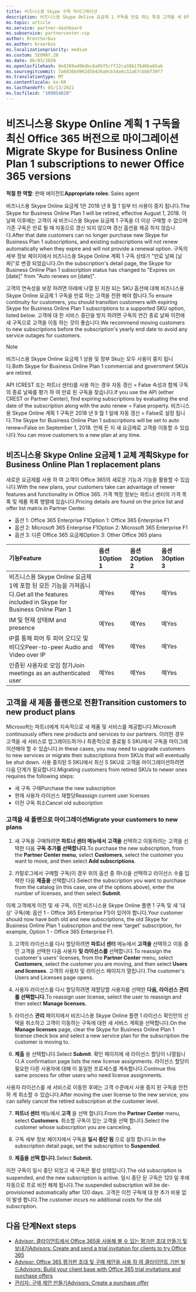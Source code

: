 ```yaml
---
title: 비즈니스용 Skype 구독 마이그레이션
description: 비즈니스용 Skype Online 요금제 1 구독을 만료 하는 특정 고객을 새 Office 365 버전으로 마이그레이션하는 방법 및 시기에 대해 알아봅니다.
ms.topic: article
ms.service: partner-dashboard
ms.subservice: partnercenter-csp
author: BrentSerbus
ms.author: brserbus
ms.localizationpriority: medium
ms.custom: SEOMAY.20
ms.date: 06/03/2020
ms.openlocfilehash: 0e8289ad06dbc8a95f5cff22ca386176d6ba65ab
ms.sourcegitcommit: 7a6836bd962d5b426a8cb34a9132a87cbbbf39f7
ms.translationtype: MT
ms.contentlocale: ko-KR
ms.lasthandoff: 05/13/2021
ms.locfileid: "109854828"
---
```

# <a name="migrate-skype-for-business-online-plan-1-subscriptions-to-newer-office-365-versions"></a><span data-ttu-id="83acd-103">비즈니스용 Skype Online 계획 1 구독을 최신 Office 365 버전으로 마이그레이션</span><span class="sxs-lookup"><span data-stu-id="83acd-103">Migrate Skype for Business Online Plan 1 subscriptions to newer Office 365 versions</span></span>

<span data-ttu-id="83acd-104">**적절 한 역할**: 판매 에이전트</span><span class="sxs-lookup"><span data-stu-id="83acd-104">**Appropriate roles**: Sales agent</span></span>

<span data-ttu-id="83acd-105">비즈니스용 Skype Online 요금제 1은 2018 년 8 월 1 일부 터 사용이 중지 됩니다.</span><span class="sxs-lookup"><span data-stu-id="83acd-105">The Skype for Business Online Plan 1 will be retired, effective August 1, 2018.</span></span> <span data-ttu-id="83acd-106">이 날짜 이후에는 고객이 새 비즈니스용 Skype 요금제 1 구독을 더 이상 구매할 수 없으며 기존 구독은 만료 될 때 자동으로 갱신 되지 않으며 갱신 옵션을 제공 하지 않습니다.</span><span class="sxs-lookup"><span data-stu-id="83acd-106">After that date customers can no longer purchase new Skype for Business Plan 1 subscriptions, and existing subscriptions will not renew automatically when they expire and will not provide a renewal option.</span></span> <span data-ttu-id="83acd-107">구독의 세부 정보 페이지에서 비즈니스용 Skype Online 계획 1 구독 상태가 "만료 날짜 [날짜]"로 변경 되었습니다.</span><span class="sxs-lookup"><span data-stu-id="83acd-107">On the subscription's detail page, the Skype for Business Online Plan 1 subscription status has changed to "Expires on [date]" from "Auto renews on [date]".</span></span>  

<span data-ttu-id="83acd-108">고객의 연속성을 보장 하려면 아래에 나열 된 지원 되는 SKU 옵션에 대해 비즈니스용 Skype Online 요금제 1 구독을 만료 하는 고객을 전환 해야 합니다.</span><span class="sxs-lookup"><span data-stu-id="83acd-108">To ensure continuity for customers, you should transition customers with expiring Skype for Business Online Plan 1 subscriptions to a supported SKU option, listed below.</span></span> <span data-ttu-id="83acd-109">고객에 대 한 서비스 중단을 방지 하려면 구독의 연간 종료 날짜 이전에 새 구독으로 고객을 이동 하는 것이 좋습니다.</span><span class="sxs-lookup"><span data-stu-id="83acd-109">We recommend moving customers to new subscriptions before the subscription's yearly end date to avoid any service outages for customers.</span></span> 

>[!NOTE]
><span data-ttu-id="83acd-110">비즈니스용 Skype Online 요금제 1 상용 및 정부 Sku는 모두 사용이 중지 됩니다.</span><span class="sxs-lookup"><span data-stu-id="83acd-110">Both Skype for Business Online Plan 1 commercial and government SKUs are retired.</span></span>

<span data-ttu-id="83acd-111">API (CREST 또는 파트너 센터)를 사용 하는 경우 자동 갱신 = False 속성과 함께 구독의 종료 날짜를 평가 하 여 만료 된 구독을 찾습니다.</span><span class="sxs-lookup"><span data-stu-id="83acd-111">If you use the API (either CREST or Partner Center), find expiring subscriptions by evaluating the end date of the subscription along with the auto renew = False property.</span></span> <span data-ttu-id="83acd-112">비즈니스용 Skype Online 계획 1 구독은 2018 년 9 월 1 일에 자동 갱신 = False로 설정 됩니다.</span><span class="sxs-lookup"><span data-stu-id="83acd-112">The Skype for Business Online Plan 1 subscriptions will be set to auto renew=False on September 1, 2018.</span></span> <span data-ttu-id="83acd-113">언제 든 지 새 요금제로 고객을 이동할 수 있습니다.</span><span class="sxs-lookup"><span data-stu-id="83acd-113">You can move customers to a new plan at any time.</span></span> 

## <a name="skype-for-business-online-plan-1-replacement-plans"></a><span data-ttu-id="83acd-114">비즈니스용 Skype Online 요금제 1 교체 계획</span><span class="sxs-lookup"><span data-stu-id="83acd-114">Skype for Business Online Plan 1 replacement plans</span></span>

<span data-ttu-id="83acd-115">새로운 요금제를 사용 하 여 고객이 Office 365의 새로운 기능과 기능을 활용할 수 있습니다.</span><span class="sxs-lookup"><span data-stu-id="83acd-115">With the new plans, your customers take can advantage of newer features and functionality in Office 365.</span></span> <span data-ttu-id="83acd-116">가격 책정 정보는 파트너 센터의 가격 목록 및 제품 목록 행렬에 있습니다.</span><span class="sxs-lookup"><span data-stu-id="83acd-116">Pricing details are found on the price list and offer list matrix in Partner Center.</span></span> 

- <span data-ttu-id="83acd-117">옵션 1: Office 365 Enterprise F1</span><span class="sxs-lookup"><span data-stu-id="83acd-117">Option 1: Office 365 Enterprise F1</span></span>
- <span data-ttu-id="83acd-118">옵션 2: Microsoft 365 Enterprise F1</span><span class="sxs-lookup"><span data-stu-id="83acd-118">Option 2: Microsoft 365 Enterprise F1</span></span>
- <span data-ttu-id="83acd-119">옵션 3: 다른 Office 365 요금제</span><span class="sxs-lookup"><span data-stu-id="83acd-119">Option 3: Other Office 365 plans</span></span>

|<span data-ttu-id="83acd-120">**기능**</span><span class="sxs-lookup"><span data-stu-id="83acd-120">**Feature**</span></span>    |<span data-ttu-id="83acd-121">**옵션 1**</span><span class="sxs-lookup"><span data-stu-id="83acd-121">**Option 1**</span></span>   |<span data-ttu-id="83acd-122">**옵션 2**</span><span class="sxs-lookup"><span data-stu-id="83acd-122">**Option 2**</span></span>   |<span data-ttu-id="83acd-123">**옵션 3**</span><span class="sxs-lookup"><span data-stu-id="83acd-123">**Option 3**</span></span>   |
|:-----------------|:-----------------|:-------------|:------------|
|<span data-ttu-id="83acd-124">비즈니스용 Skype Online 요금제 1에 포함 된 모든 기능을 가져옵니다.</span><span class="sxs-lookup"><span data-stu-id="83acd-124">Get all the features included in Skype for Business Online Plan 1</span></span>|<span data-ttu-id="83acd-125">예</span><span class="sxs-lookup"><span data-stu-id="83acd-125">Yes</span></span>   |<span data-ttu-id="83acd-126">예</span><span class="sxs-lookup"><span data-stu-id="83acd-126">Yes</span></span>   |<span data-ttu-id="83acd-127">예</span><span class="sxs-lookup"><span data-stu-id="83acd-127">Yes</span></span>   |
|<span data-ttu-id="83acd-128">IM 및 현재 상태</span><span class="sxs-lookup"><span data-stu-id="83acd-128">IM and presence</span></span> |<span data-ttu-id="83acd-129">예</span><span class="sxs-lookup"><span data-stu-id="83acd-129">Yes</span></span>   |<span data-ttu-id="83acd-130">예</span><span class="sxs-lookup"><span data-stu-id="83acd-130">Yes</span></span>   |<span data-ttu-id="83acd-131">예</span><span class="sxs-lookup"><span data-stu-id="83acd-131">Yes</span></span>   |
|<span data-ttu-id="83acd-132">IP를 통해 피어 투 피어 오디오 및 비디오</span><span class="sxs-lookup"><span data-stu-id="83acd-132">Peer-to-peer Audio and Video over IP</span></span>|<span data-ttu-id="83acd-133">예</span><span class="sxs-lookup"><span data-stu-id="83acd-133">Yes</span></span>   |<span data-ttu-id="83acd-134">예</span><span class="sxs-lookup"><span data-stu-id="83acd-134">Yes</span></span>   |<span data-ttu-id="83acd-135">예</span><span class="sxs-lookup"><span data-stu-id="83acd-135">Yes</span></span>   
|<span data-ttu-id="83acd-136">인증된 사용자로 모임 참가</span><span class="sxs-lookup"><span data-stu-id="83acd-136">Join meetings as an authenticated user</span></span>| <span data-ttu-id="83acd-137">예</span><span class="sxs-lookup"><span data-stu-id="83acd-137">Yes</span></span>   |<span data-ttu-id="83acd-138">예</span><span class="sxs-lookup"><span data-stu-id="83acd-138">Yes</span></span>   |<span data-ttu-id="83acd-139">예</span><span class="sxs-lookup"><span data-stu-id="83acd-139">Yes</span></span>   |

## <a name="transition-customers-to-new-product-plans"></a><span data-ttu-id="83acd-140">고객을 새 제품 플랜으로 전환</span><span class="sxs-lookup"><span data-stu-id="83acd-140">Transition customers to new product plans</span></span>

<span data-ttu-id="83acd-141">Microsoft는 파트너에게 지속적으로 새 제품 및 서비스를 제공합니다.</span><span class="sxs-lookup"><span data-stu-id="83acd-141">Microsoft continuously offers new products and services to our partners.</span></span> <span data-ttu-id="83acd-142">이러한 경우 고객을 새 서비스로 업그레이드하거나 최종적으로 종료될 S SKU에서 구독을 마이그레이션해야 할 수 있습니다.</span><span class="sxs-lookup"><span data-stu-id="83acd-142">In these cases, you may need to upgrade customers to new services or migrate their subscriptions from SKUs that will eventually be shut down.</span></span> <span data-ttu-id="83acd-143">사용 중지된 S SKU에서 최신 S SKU로 고객을 마이그레이션하려면 다음 단계가 필요합니다.</span><span class="sxs-lookup"><span data-stu-id="83acd-143">Migrating customers from retired SKUs to newer ones requires the following steps:</span></span>

- <span data-ttu-id="83acd-144">새 구독 구매</span><span class="sxs-lookup"><span data-stu-id="83acd-144">Purchase the new subscription</span></span>
- <span data-ttu-id="83acd-145">현재 사용자 라이선스 재할당</span><span class="sxs-lookup"><span data-stu-id="83acd-145">Reassign current user licenses</span></span>
- <span data-ttu-id="83acd-146">이전 구독 취소</span><span class="sxs-lookup"><span data-stu-id="83acd-146">Cancel old subscription</span></span>

### <a name="migrate-your-customers-to-new-plans"></a><span data-ttu-id="83acd-147">고객을 새 플랜으로 마이그레이션</span><span class="sxs-lookup"><span data-stu-id="83acd-147">Migrate your customers to new plans</span></span>

1. <span data-ttu-id="83acd-148">새 구독을 구매하려면 **파트너 센터 메뉴에서** **고객을** 선택하고 이동하려는 고객을 선택한 다음 **구독 추가를 선택합니다.**</span><span class="sxs-lookup"><span data-stu-id="83acd-148">To purchase the new subscription, from the **Partner Center menu**, select **Customers**, select the customer you want to move, and then select **Add subscriptions**.</span></span>

2. <span data-ttu-id="83acd-149">카탈로그에서 구매할 구독(이 경우 위의 옵션 중 하나)을 선택하고 라이선스 수를 입력한 다음 **제출을** 선택합니다.</span><span class="sxs-lookup"><span data-stu-id="83acd-149">Select the subscription you want to purchase from the catalog (in this case, one of the options above), enter the number of licenses, and then select **Submit**.</span></span> 

<span data-ttu-id="83acd-150">이제 고객에게 이전 및 새 구독, 이전 비즈니스용 Skype Online 플랜 1 구독 및 새 '대상' 구독(예: 옵션 1 - Office 365 Enterprise F1)이 있어야 합니다.</span><span class="sxs-lookup"><span data-stu-id="83acd-150">Your customer should now have both old and new subscriptions, the old Skype for Business Online Plan 1  subscription and the new 'target' subscription, for example, Option 1 - Office 365 Enterprise F1.</span></span>

3. <span data-ttu-id="83acd-151">고객의 라이선스를 다시 할당하려면 **파트너 센터** 메뉴에서 **고객을** 선택하고 이동 중인 고객을 선택한 다음 사용자 **및 라이선스를** 선택합니다.</span><span class="sxs-lookup"><span data-stu-id="83acd-151">To reassign the customer's users' licenses, from the **Partner Center** menu, select **Customers**, select the customer you are moving, and then select **Users and licenses**.</span></span> <span data-ttu-id="83acd-152">고객의 사용자 및 라이선스 페이지가 열립니다.</span><span class="sxs-lookup"><span data-stu-id="83acd-152">The customer's Users and Licenses page opens.</span></span>

4. <span data-ttu-id="83acd-153">사용자 라이선스를 다시 할당하려면 재할당할 사용자를 선택한 **다음, 라이선스 관리를 선택합니다.**</span><span class="sxs-lookup"><span data-stu-id="83acd-153">To reassign user license, select the user to reassign and then select **Manage licenses.**</span></span>

5. <span data-ttu-id="83acd-154">라이선스 **관리** 페이지에서 비즈니스용 Skype Online 플랜 1 라이선스 확인란의 선택을 취소하고 고객이 이동하는 구독에 대한 새 서비스 계획을 선택합니다.</span><span class="sxs-lookup"><span data-stu-id="83acd-154">On the **Manage licenses** page, clear the Skype for Business Online Plan 1 license check box and select a new service plan for the subscription the customer is moving to.</span></span>

6. <span data-ttu-id="83acd-155">**제출** 을 선택합니다.</span><span class="sxs-lookup"><span data-stu-id="83acd-155">Select **Submit**.</span></span> <span data-ttu-id="83acd-156">확인 페이지에 새 라이선스 할당이 나열됩니다.</span><span class="sxs-lookup"><span data-stu-id="83acd-156">A confirmation page lists the new license assignments.</span></span> <span data-ttu-id="83acd-157">라이선스 할당이 필요한 다른 사용자에 대해 이 동일한 프로세스를 계속합니다.</span><span class="sxs-lookup"><span data-stu-id="83acd-157">Continue this same process for other users who need license assignments.</span></span>

<span data-ttu-id="83acd-158">사용자 라이선스를 새 서비스로 이동한 후에는 고객 수준에서 사용 중지 된 구독을 안전 하 게 취소할 수 있습니다.</span><span class="sxs-lookup"><span data-stu-id="83acd-158">After moving the user license to the new service, you can safely cancel the retired subscription at the customer level.</span></span>

7. <span data-ttu-id="83acd-159">**파트너 센터** 메뉴에서 **고객** 을 선택 합니다.</span><span class="sxs-lookup"><span data-stu-id="83acd-159">From the **Partner Center** menu, select **Customers**.</span></span> <span data-ttu-id="83acd-160">취소할 구독이 있는 고객을 선택 합니다.</span><span class="sxs-lookup"><span data-stu-id="83acd-160">Select the customer whose subscription you are canceling.</span></span>

8. <span data-ttu-id="83acd-161">구독 세부 정보 페이지에서 구독을 **일시 중단 됨** 으로 설정 합니다.</span><span class="sxs-lookup"><span data-stu-id="83acd-161">In the subscription detail page, set the subscription to **Suspended**.</span></span>

9. <span data-ttu-id="83acd-162">**제출을 선택 합니다.**</span><span class="sxs-lookup"><span data-stu-id="83acd-162">Select **Submit.**</span></span>

<span data-ttu-id="83acd-163">이전 구독이 일시 중단 되었고 새 구독은 활성 상태입니다.</span><span class="sxs-lookup"><span data-stu-id="83acd-163">The old subscription is suspended, and the new subscription is active.</span></span> <span data-ttu-id="83acd-164">일시 중단 된 구독은 120 일 후에 자동으로 프로 비전 해제 됩니다.</span><span class="sxs-lookup"><span data-stu-id="83acd-164">The suspended subscription will be de-provisioned automatically after 120 days.</span></span> <span data-ttu-id="83acd-165">고객은 이전 구독에 대 한 추가 비용 없이 발생 합니다.</span><span class="sxs-lookup"><span data-stu-id="83acd-165">The customer incurs no additional costs for the old subscription.</span></span>

## <a name="next-steps"></a><span data-ttu-id="83acd-166">다음 단계</span><span class="sxs-lookup"><span data-stu-id="83acd-166">Next steps</span></span>

- [<span data-ttu-id="83acd-167">Advisor: 클라이언트에서 Office 365을 사용해 볼 수 있는 평가판 초대 만들기 및 보내기</span><span class="sxs-lookup"><span data-stu-id="83acd-167">Advisors: Create and send a trial invitation for clients to try Office 365</span></span>](advisors-create-a-trial-invitation.md)
- [<span data-ttu-id="83acd-168">Advisor: Office 365 평가판 초대 및 구매 제안을 사용 하 여 클라이언트 기반 빌드</span><span class="sxs-lookup"><span data-stu-id="83acd-168">Advisors: Build your client base with Office 365 trial invitations and purchase offers</span></span>](advisors-build-your-business.md)
- [<span data-ttu-id="83acd-169">관리자: 구매 제안 만들기</span><span class="sxs-lookup"><span data-stu-id="83acd-169">Advisors: Create a purchase offer</span></span>](advisor-create-a-purchase-offer.md)
